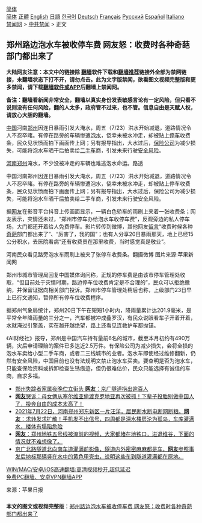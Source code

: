  <!-- 面包屑导航 --> <div class="breadcrumb"><!-- GTranslate: https://gtranslate.io/ -->  <div class="switcher notranslate">  <div class="selected">  <a href="#" onclick="return false;"> 简体</a>  </div>  <div class="option">  <a href="https://www.bannedbook.org" onclick="doGTranslate('zh-CN|zh-CN');jQuery('div.switcher div.selected a').html(jQuery(this).html());return false;" title="简体中文" class="nturl selected"> 简体</a>  <a href="https://www.bannedbook.org/zh-tw/" onclick="doGTranslate('zh-CN|zh-TW');jQuery('div.switcher div.selected a').html(jQuery(this).html());return false;" title="繁體中文" class="nturl"> 正體</a>  <a href="https://www.bannedbook.org/en/" onclick="doGTranslate('zh-CN|en');jQuery('div.switcher div.selected a').html(jQuery(this).html());return false;" title="English" class="nturl"> English</a>  <a href="https://www.bannedbook.org/ja/" onclick="doGTranslate('zh-CN|ja');jQuery('div.switcher div.selected a').html(jQuery(this).html());return false;" title="日本語" class="nturl"> 日語</a>  <a href="https://www.bannedbook.org/ko/" onclick="doGTranslate('zh-CN|ko');jQuery('div.switcher div.selected a').html(jQuery(this).html());return false;" title="한국어" class="nturl"> 한국어</a>  <a href="https://www.bannedbook.org/de/" onclick="doGTranslate('zh-CN|de');jQuery('div.switcher div.selected a').html(jQuery(this).html());return false;" title="Deutsch" class="nturl"> Deutsch</a>  <a href="https://www.bannedbook.org/fr/" onclick="doGTranslate('zh-CN|fr');jQuery('div.switcher div.selected a').html(jQuery(this).html());return false;" title="Français" class="nturl"> Français</a>  <a href="https://www.bannedbook.org/ru/" onclick="doGTranslate('zh-CN|ru');jQuery('div.switcher div.selected a').html(jQuery(this).html());return false;" title="Русский" class="nturl"> Русский</a>  <a href="https://www.bannedbook.org/es/" onclick="doGTranslate('zh-CN|es');jQuery('div.switcher div.selected a').html(jQuery(this).html());return false;" title="Español" class="nturl"> Español</a>  <a href="https://www.bannedbook.org/it/" onclick="doGTranslate('zh-CN|it');jQuery('div.switcher div.selected a').html(jQuery(this).html());return false;" title="Italiano" class="nturl"> Italiano</a>  </div>  </div>      <div class='breadcrumb-sub'><!-- Breadcrumb NavXT 6.3.0 --> <a href="https://www.bannedbook.org/" class="home">禁闻网</a> &gt; <a href="https://www.bannedbook.org/bnews/cbnews/" class="category">中共禁闻</a> &gt; 正文</div></div><h2>郑州路边泡水车被收停车费 网友怒：收费时各种奇葩部门都出来了</h2> <p class="notice"><b>大陆网友注意：本文中的链接除 <a href="https://github.com/bannedbook/fanqiang" >翻墙</a>软件下载和<a href="https://github.com/killgcd/justmysocks/blob/master/README.md">翻墙推荐</a>链接外全部为禁网链接，未翻墙状态下打不开，请勿点击。此为文字版禁闻，欲看图文视频完整版和更多禁闻，请下载<a href="https://github.com/bannedbook/fanqiang">翻墙软件或APP</a>后翻墙上禁闻网。</p><p>备注：翻墙看新闻非常安全，翻墙以真实身份发表敏感言论有一定风险，但只看不说则没有任何风险，翻的人太多，政府管不过来，也不管。信息自由是天赋人权，请放心大胆的翻墙。</b></p>  <div class="entry"> <p id="summary"><span class='wp_keywordlink_affiliate'><a href="https://www.bannedbook.org/" title="中国" target="_blank">中国</a></span>河南<a href="https://www.bannedbook.org/bnews/tag/%e9%83%91%e5%b7%9e/" class="st_tag internal_tag" rel="tag" title="标签 郑州 下的日志">郑州</a>因连日暴雨引发大淹水，周五（7/23）洪水开始减退，道路情况令人不忍卒睹。有停在路旁的车辆惨遭<a href="https://www.bannedbook.org/bnews/tag/%E6%B3%A1%E6%B0%B4/" class="st_tag internal_tag" rel="tag" title="标签 泡水 下的日志">泡水</a>，侥幸未被水冲走，却被贴上<a href="https://www.bannedbook.org/bnews/tag/%E5%81%9C%E8%BD%A6/" class="st_tag internal_tag" rel="tag" title="标签 停车 下的日志">停车</a>收费条，民众见状愤而拍下画面传上网；另有报导指出，大水过后，<a href="https://www.bannedbook.org/bnews/tag/%e4%bf%9d%e9%99%a9%e5%85%ac%e5%8f%b8/" class="st_tag internal_tag" rel="tag" title="标签 保险公司 下的日志">保险公司</a>为减少损失，可能将泡水车晒干后拍卖给<a href="https://www.bannedbook.org/bnews/tag/%E4%BA%8C%E6%89%8B%E8%BD%A6/" class="st_tag internal_tag" rel="tag" title="标签 二手车 下的日志">二手车</a>商，引发未来行驶<a href="https://www.bannedbook.org/bnews/tag/%E5%AE%89%E5%85%A8%E9%A3%8E%E9%99%A9/" class="st_tag internal_tag" rel="tag" title="标签 安全风险 下的日志">安全风险</a>。</p> <p id="conimg"><a href="https://www.bannedbook.org/bnews/tag/%E6%B2%B3%E5%8D%97%E9%83%91%E5%B7%9E/" class="st_tag internal_tag" rel="tag" title="标签 河南郑州 下的日志">河南郑州</a>淹水，不少没被冲走的车辆也难逃泡水命运。路透</p>  <p>中国河南郑州因连日暴雨引发大淹水，周五（7/23）洪水开始减退，道路情况令人不忍卒睹。有停在路旁的车辆惨遭泡水，侥幸未被水冲走，却被贴上停车收费条，民众见状愤而拍下画面传上网；另有报导指出，大水过后，保险公司为减少损失，可能将泡水车晒干后拍卖给二手车商，引发未来行驶安全风险。</p> <p>据<a href="https://www.bannedbook.org/bnews/tag/%e7%bd%91%e5%8f%8b/" class="st_tag internal_tag" rel="tag" title="标签 网友 下的日志">网友</a>在影音平台抖音上传画面显示，一辆白色轿车的雨刷上夹着一张收费条；网友表示，灾情还未过，“郑州市停车办给泡水车收停车费”，反观旁边的私人停车场，大门都还开着给人免费停车。影片转传到微博，其他网友<span class='wp_keywordlink'><a href="https://www.bannedbook.org/bnews/tougao/" title="留言" target="_blank">留言</a></span>“收费时候各种<a href="https://www.bannedbook.org/bnews/tag/%e5%a5%87%e8%91%a9/" class="st_tag internal_tag" rel="tag" title="标签 奇葩 下的日志">奇葩</a>部门都出来了”、“厉害了，我的国”；也有人分享20日暴雨那天，地上已经15公分积水，去医院看病“还有收费员在那里收费，当时感觉真是敬业”。</p>  <p>河南民众看见路旁泡水车雨刷上被夹了张停车收费条。翻摄微博 图片来源:苹果新闻网</p> <p>郑州市城市管理局回复中国媒体询问称，正规的停车费是由该市停车管理处收取，“但目前处于灾情时期，路边停车位收费肯定是不合理的”，民众可以拒绝缴纳，并保留证据向相关部门投诉。郑州市停车管理处稍后也称，上级部门23日早上已行文通知，暂停所有停车位收费程序。</p>  <p>据郑州气象局统计，郑州20日下午在短短1小时内，降雨量累计达201.9毫米，是平常全年降雨量的三分之一，汽车都被冲成叠罗汉，有民众说眼看车子开着开着，水就淹过引擎盖，实在越开越绝望，路上还看见连救护车都抛锚。</p> <p>《AI财经社》报导，郑州是中国汽车持有量前6名的城市，截至本月初约有490万辆，灾后申请理赔的案件已多达近2.5万件。有保险公司为减少损失，会将全损的泡水车卖给小型二手车商，或者二三线城市的业者。泡水车即使经过维修翻新，仍然有安全风险，中国目前也没有法规明文禁止泡水车买卖。要查明是否为泡水车，只能查保险资料或拆卸检查生锈痕迹，但仍很难估价，民众只能选择有诚信的车商，自求多福。</p>  <ul class='op-related-articles' title='相关阅读'> <li><a href='https://www.bannedbook.org/bnews/taiwannews/20210724/1592968.html' target='_blank'>郑州失踪者家属夜晚伫立街头 <b>网友</b>：京广隧道捞出逾百人</a></li> <li><a href='https://www.bannedbook.org/bnews/bannedvideo/20210723/1592840.html' target='_blank'><b>网友</b>哭诉：母女俩从塞尔维亚偷渡克罗地亚再次被抓！下辈子投胎别做中国人了，投奔自由的成本太高了！</a></li> <li><a href='https://www.bannedbook.org/bnews/bannedvideo/20210723/1592756.html' target='_blank'>2021年7月22日，河南郑州郑东新区一片汪洋，居民断水断电断网断粮。<b>网友</b>：求转发求扩散！手机发不出信号，四周都是深水楼房沦为孤岛，车库灌满水，楼体有塌陷危险</a></li> <li><a href='https://www.bannedbook.org/bnews/bannedvideo/20210723/1592701.html' target='_blank'><b>网友</b>：郑州地铁五号线被淹前的视频，大家都堵在地铁口，进退维谷，下面的情况就不难想像了。</a></li> <li><a href='https://www.bannedbook.org/bnews/bannedvideo/20210723/1592699.html' target='_blank'>京广北路隧道北向南车道灌满前影像，隧道内外密密麻麻都是车，<b>网友</b>参照事发后地标那辆竖在水中的黄色甲壳虫，说明这些车到隧道灌满都在原地。</a></li> </ul> <p class="texttj"> <a href="https://github.com/bannedbook/fanqiang/wiki/V2ray%E6%9C%BA%E5%9C%BA" target="_blank">WIN/MAC/安卓/iOS高速翻墙:高清视频秒开,超低延迟</a><br/> <a href="https://github.com/bannedbook/fanqiang/wiki/%E7%A6%81%E9%97%BB%E7%BD%91%E5%AE%89%E5%8D%93%E7%BF%BB%E5%A2%99%E6%96%B0%E9%97%BBAPP" target="_blank">免费PC翻墙、安卓VPN翻墙APP</a></p><p> 来源：苹果日报 </p><a name='sharetosocial'></a>  <div style="margin-bottom:5px;padding-bottom:5px;clear:both"> <div id="archive-pix-1" class="banner-ads"> <!-- AuctionX Display platform tag START --> <div id="26318x728x90x621x_ADSLOT2" clicktrack="%%CLICK_URL_ESC%%"></div> <!-- AuctionX Display platform tag END --> </div> <div id="archive-pix-2" class="banner-ads"> <!-- AuctionX Display platform tag START --> <div id="26315x300x250x621x_ADSLOT2" clicktrack="%%CLICK_URL_ESC%%"></div> <!-- AuctionX Display platform tag END --> </div> </div>  <div id="archive-pix-1" class="banner-ads"> <!-- AuctionX Display platform tag START --> <div id="26318x728x90x621x_ADSLOT3" clicktrack="%%CLICK_URL_ESC%%"></div> <!-- AuctionX Display platform tag END --> </div> <div><b>本文的图文或视频完整版</b>：<a href='https://www.bannedbook.org/bnews/cbnews/20210724/1593052.html'>郑州路边泡水车被收停车费 网友怒：收费时各种奇葩部门都出来了</a></div>  </div><!--END ENTRY--> 
